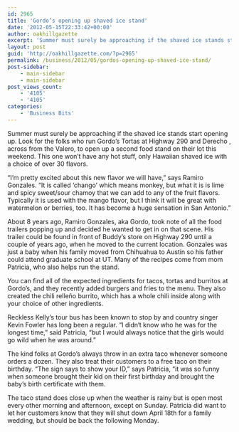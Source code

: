 ```yaml
---
id: 2965
title: 'Gordo’s opening up shaved ice stand'
date: '2012-05-15T22:33:42+00:00'
author: oakhillgazette
excerpt: 'Summer must surely be approaching if the shaved ice stands start opening up. Look for the folks who run Gordo’s Tortas at Highway 290 and Derecho , across from the Valero, to open up a second food stand on their lot this weekend. This one won’t have any hot stuff, only Hawaiian shaved ice with a choice of over 30 flavors.'
layout: post
guid: 'http://oakhillgazette.com/?p=2965'
permalink: /business/2012/05/gordos-opening-up-shaved-ice-stand/
post-sidebar:
    - main-sidebar
    - main-sidebar
post_views_count:
    - '4105'
    - '4105'
categories:
    - 'Business Bits'
---
```


Summer must surely be approaching if the shaved ice stands start opening up. Look for the folks who run Gordo’s Tortas at Highway 290 and Derecho , across from the Valero, to open up a second food stand on their lot this weekend. This one won’t have any hot stuff, only Hawaiian shaved ice with a choice of over 30 flavors.

“I’m pretty excited about this new flavor we will have,” says Ramiro Gonzales. “It is called ‘chango’ which means monkey, but what it is is lime and spicy sweet/sour chamoy that we can add to any of the fruit flavors. Typically it is used with the mango flavor, but I think it will be great with watermelon or berries, too. It has become a huge sensation in San Antonio.”

About 8 years ago, Ramiro Gonzales, aka Gordo, took note of all the food trailers popping up and decided he wanted to get in on that scene. His trailer could be found in front of Buddy’s store on Highway 290 until a couple of years ago, when he moved to the current location. Gonzales was just a baby when his family moved from Chihuahua to Austin so his father could attend graduate school at UT. Many of the recipes come from mom Patricia, who also helps run the stand.

You can find all of the expected ingredients for tacos, tortas and burritos at Gordo’s, and they recently added burgers and fries to the menu. They also created the chili relleño burrito, which has a whole chili inside along with your choice of other ingredients.

Reckless Kelly’s tour bus has been known to stop by and country singer Kevin Fowler has long been a regular. “I didn‘t know who he was for the longest time,” said Patricia, “but I would always notice that the girls would go wild when he was around.”

The kind folks at Gordo’s always throw in an extra taco whenever someone orders a dozen. They also treat their customers to a free taco on their birthday. “The sign says to show your ID,” says Patricia, “it was so funny when someone brought their kid on their first birthday and brought the baby’s birth certificate with them.

The taco stand does close up when the weather is rainy but is open most every other morning and afternoon, except on Sunday. Patricia did want to let her customers know that they will shut down April 18th for a family wedding, but should be back the following Monday.